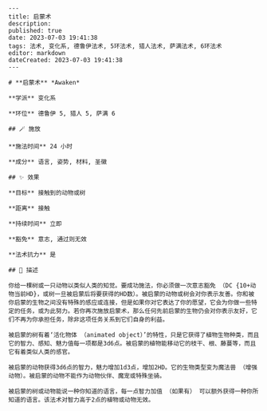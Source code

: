 
    ---
    title: 启蒙术
    description: 
    published: true
    date: 2023-07-03 19:41:38
    tags: 法术, 变化系, 德鲁伊法术, 5环法术, 猎人法术, 萨满法术, 6环法术
    editor: markdown
    dateCreated: 2023-07-03 19:41:38
    ---

    # **启蒙术** *Awaken*

    **学派** 变化系 

    **环位** 德鲁伊 5, 猎人 5, 萨满 6

    ## 🪄 施放

    **施法时间** 24 小时

    **成分** 语言, 姿势, 材料, 圣徽

    ## ✨ 效果 

    **目标** 接触到的动物或树 

    **距离** 接触  

    **持续时间** 立即 

    **豁免** 意志, 通过则无效

    **法术抗力** 是

    ## 📖 描述

    你给一棵树或一只动物以类似人类的知觉。要成功施法，你必须做一次意志豁免 （DC {10+动物当前HD}，或树一旦被启蒙后将要获得的HD数）。被启蒙的动物或树会对你表示友善。你和被你启蒙的生物之间没有特殊的感应或连接，但是如果你对它表达了你的愿望，它会为你做一些特定的任务，或为此努力。若你再次施放启蒙术，那么任何先前启蒙的生物仍会对你表示友好，它们不再为你承担任务，除非这项任务关系到它们自身的利益。

    被启蒙的树有着‘活化物体 （animated object）’的特性，只是它获得了植物生物种类，而且它的智力、感知、魅力值每一项都是3d6点。被启蒙的植物能移动它的枝干、根、藤蔓等，而且它有着类似人类的感官。

    被启蒙的动物获得3d6点的智力，魅力增加1d3点，增加2HD。它的生物类型变为魔法兽 （增强动物）。被启蒙的动物不能作为动物伙伴、魔宠或特殊坐骑。

    被启蒙的树或动物能说一种你知道的语言，每一点智力加值 （如果有） 可以额外获得一种你所知道的语言。该法术对智力高于2点的植物或动物无效。
    